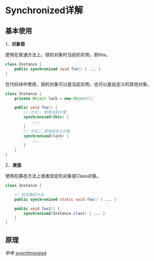 # Synchronized详解

## 基本使用

1、**对象锁**

使用在普通方法上，锁的对象时当前的实例，即this。

```Java
class Instance {
    public synchronized void foo() { ... }
}
```

在代码块中使用，锁的对象可以是当前实例，也可以是自定义的其他对象。

```Java
class Instance {
    private Object lock = new Object();

    public void foo() { 
        // 方式一 使用当前对象
        synchronized(this) {
            ...
        }
        // 方式二 使用自定义对象
        synchronized(lock) {
            ...
        }
    }
}
```

2、**类锁**

使用在静态方法上或者锁定的对象是Class对象。

```Java
class Instance {

    // 锁定静态方法
    public synchronized static void foo() { ... }

    public void foo1() {
        synchronized(Instance.class) { ... }
    }
}
```

## 原理

*参考*
[synchhronized](https://www.pdai.tech/md/java/thread/java-thread-x-key-synchronized.html)

